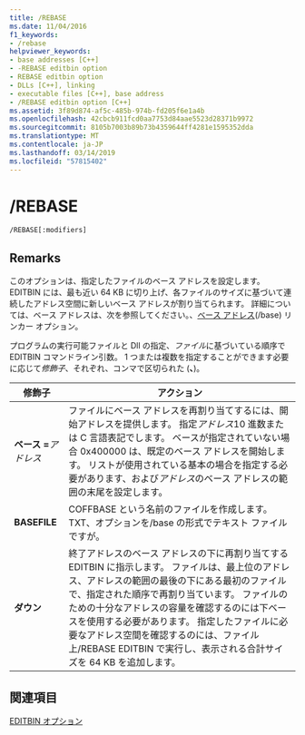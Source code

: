 ```yaml
---
title: /REBASE
ms.date: 11/04/2016
f1_keywords:
- /rebase
helpviewer_keywords:
- base addresses [C++]
- -REBASE editbin option
- REBASE editbin option
- DLLs [C++], linking
- executable files [C++], base address
- /REBASE editbin option [C++]
ms.assetid: 3f89d874-af5c-485b-974b-fd205f6e1a4b
ms.openlocfilehash: 42cbcb911fcd0aa7753d84aae5523d28371b9972
ms.sourcegitcommit: 8105b7003b89b73b4359644ff4281e1595352dda
ms.translationtype: MT
ms.contentlocale: ja-JP
ms.lasthandoff: 03/14/2019
ms.locfileid: "57815402"
---
```

# <a name="rebase"></a>/REBASE

```
/REBASE[:modifiers]
```

## <a name="remarks"></a>Remarks

このオプションは、指定したファイルのベース アドレスを設定します。 EDITBIN には、最も近い 64 KB に切り上げ、各ファイルのサイズに基づいて連続したアドレス空間に新しいベース アドレスが割り当てられます。 詳細については、ベース アドレスは、次を参照してください。、[ベース アドレス](base-base-address.md)(/base) リンカー オプション。

プログラムの実行可能ファイルと Dll の指定、*ファイル*に基づいている順序で EDITBIN コマンドライン引数。 1 つまたは複数を指定することができます必要に応じて*修飾子*、それぞれ、コンマで区切られた (**、**)。

|修飾子|アクション|
|--------------|------------|
|**ベース =**<em>アドレス</em>|ファイルにベース アドレスを再割り当てするには、開始アドレスを提供します。 指定*アドレス*10 進数または C 言語表記でします。 ベースが指定されていない場合 0x400000 は、既定のベース アドレスを開始します。 リストが使用されている基本の場合を指定する必要があります、および*アドレス*のベース アドレスの範囲の末尾を設定します。|
|**BASEFILE**|COFFBASE という名前のファイルを作成します。TXT、オプションを/base の形式でテキスト ファイルですが。|
|**ダウン**|終了アドレスのベース アドレスの下に再割り当てする EDITBIN に指示します。 ファイルは、最上位のアドレス、アドレスの範囲の最後の下にある最初のファイルで、指定された順序で再割り当ています。 ファイルのための十分なアドレスの容量を確認するのには下ベースを使用する必要があります。 指定したファイルに必要なアドレス空間を確認するのには、ファイル上/REBASE EDITBIN で実行し、表示される合計サイズを 64 KB を追加します。|

## <a name="see-also"></a>関連項目

[EDITBIN オプション](editbin-options.md)
